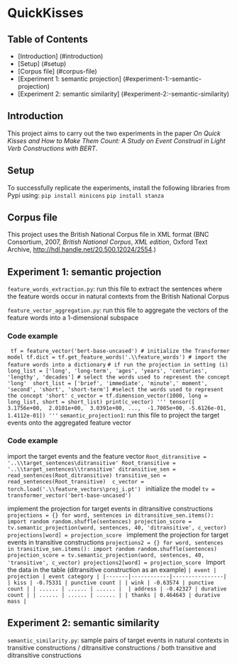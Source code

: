 # QuickKisses
## Table of Contents
* [Introduction] (#introduction)
* [Setup] (#setup)
* [Corpus file] (#corpus-file)
* [Experiment 1: semantic projection] (#experiment-1:-semantic-projection)
* [Experiment 2: semantic similarity] (#experiment-2:-semantic-similarity)

## Introduction
This project aims to carry out the two experiments in the paper *On Quick Kisses and How to Make Them Count:
A Study on Event Construal in Light Verb Constructions with BERT*.  


## Setup
To successfully replicate the experiments, install the following libraries from Pypi using:
`pip install minicons`
`pip install stanza`

## Corpus file
This project uses the British National Corpus file in XML format (BNC Consortium, 2007, *British National Corpus*, *XML edition*, Oxford Text Archive, http://hdl.handle.net/20.500.12024/2554.)

## Experiment 1: semantic projection
`feature_words_extraction.py`: run this file to extract the sentences where the feature words occur in natural contexts from the British National Corpus

`feature_vector_aggregation.py`: run this file to aggregate the vectors of the feature words into a 1-dimensional subspace
### Code example
` tf = feature_vector('bert-base-uncased') # initialize the Transformer model
tf.dict = tf.get_feature_words('.\\feature_words') # import the feature words into a dictionary`
` # if run the projection in setting (i)
long_list = ['long', 'long-term', 'ages', 'years', 'centuries', 'lengthy', 'decades'] # select the words used to represent the concept 'long' 
short_list = ['brief', 'immediate', 'minute',' moment', 'second', 'short', 'short-term'] #select the words used to represent the concept 'short'
c_vector = tf.dimension_vector(1000, long = long_list, short = short_list)
print(c_vector)
'''
tensor([ 3.1756e+00,  2.0101e+00,  3.0391e+00, ...,  -1.7005e+00, -5.6126e-01,  1.4112e-01])
'''
`
`semantic_projection1`: run this file to project the target events onto the aggregated feature vector
### Code example
import the target events and the feature vector
`Root_ditransitive = '..\\target_sentences\ditransitive'
Root_transitive = '..\\target_sentences\\transitive'
ditransitive_sen = read_sentences(Root_ditransitive)
transitive_sen = read_sentences(Root_transitive) 
c_vector = torch.load('.\\feature_vectors\proj_i.pt')
`
initialize the model
`tv = transformer_vector('bert-base-uncased')`

implement the projection for target events in ditransitive constructions
`projections = {}
for word, sentences in ditransitive_sen.items():
  import random
  random.shuffle(sentences)
  projection_score = tv.semantic_projection(word, sentences, 40, 'ditransitive', c_vector)
  projections[word] = projection_score
`
implement the projection for target events in transitive constructions
`projections2 = {}
for word, sentences in transitive_sen.items():
  import random
  random.shuffle(sentences)
  projection_score = tv.semantic_projection(word, sentences, 40, 'transitive', c_vector)
  projections2[word] = projection_score
  `
Import the data in the table (ditransitive construction as an example)
`
| event | projection | event category |
|-------|------------|----------------|
| kiss | -0.75331 | punctive count |
| wink | -0.63574 | punctive count |
| ...... | ...... | ...... | 
| address | -0.42327 | durative count |
| ...... | ...... | ...... |
| thanks | 0.464643 | durative mass |
`
## Experiment 2: semantic similarity
`semantic_similarity.py`: sample pairs of target events in natural contexts in transitive constructions / ditransitive constructions / both transitive and ditransitive constructions





